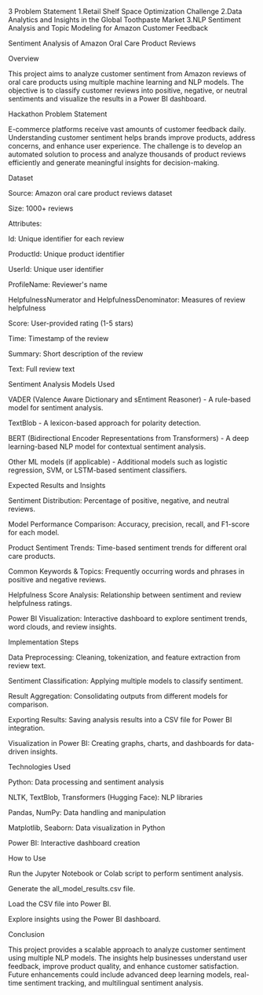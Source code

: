 3 Problem Statement
1.Retail Shelf Space Optimization Challenge
2.Data Analytics and Insights in the Global Toothpaste Market
3.NLP Sentiment Analysis and Topic Modeling for Amazon Customer Feedback

Sentiment Analysis of Amazon Oral Care Product Reviews

Overview

This project aims to analyze customer sentiment from Amazon reviews of oral care products using multiple machine learning and NLP models. The objective is to classify customer reviews into positive, negative, or neutral sentiments and visualize the results in a Power BI dashboard.

Hackathon Problem Statement

E-commerce platforms receive vast amounts of customer feedback daily. Understanding customer sentiment helps brands improve products, address concerns, and enhance user experience. The challenge is to develop an automated solution to process and analyze thousands of product reviews efficiently and generate meaningful insights for decision-making.

Dataset

Source: Amazon oral care product reviews dataset

Size: 1000+ reviews

Attributes:

Id: Unique identifier for each review

ProductId: Unique product identifier

UserId: Unique user identifier

ProfileName: Reviewer's name

HelpfulnessNumerator and HelpfulnessDenominator: Measures of review helpfulness

Score: User-provided rating (1-5 stars)

Time: Timestamp of the review

Summary: Short description of the review

Text: Full review text

Sentiment Analysis Models Used

VADER (Valence Aware Dictionary and sEntiment Reasoner) - A rule-based model for sentiment analysis.

TextBlob - A lexicon-based approach for polarity detection.

BERT (Bidirectional Encoder Representations from Transformers) - A deep learning-based NLP model for contextual sentiment analysis.

Other ML models (if applicable) - Additional models such as logistic regression, SVM, or LSTM-based sentiment classifiers.

Expected Results and Insights

Sentiment Distribution: Percentage of positive, negative, and neutral reviews.

Model Performance Comparison: Accuracy, precision, recall, and F1-score for each model.

Product Sentiment Trends: Time-based sentiment trends for different oral care products.

Common Keywords & Topics: Frequently occurring words and phrases in positive and negative reviews.

Helpfulness Score Analysis: Relationship between sentiment and review helpfulness ratings.

Power BI Visualization: Interactive dashboard to explore sentiment trends, word clouds, and review insights.

Implementation Steps

Data Preprocessing: Cleaning, tokenization, and feature extraction from review text.

Sentiment Classification: Applying multiple models to classify sentiment.

Result Aggregation: Consolidating outputs from different models for comparison.

Exporting Results: Saving analysis results into a CSV file for Power BI integration.

Visualization in Power BI: Creating graphs, charts, and dashboards for data-driven insights.

Technologies Used

Python: Data processing and sentiment analysis

NLTK, TextBlob, Transformers (Hugging Face): NLP libraries

Pandas, NumPy: Data handling and manipulation

Matplotlib, Seaborn: Data visualization in Python

Power BI: Interactive dashboard creation

How to Use

Run the Jupyter Notebook or Colab script to perform sentiment analysis.

Generate the all_model_results.csv file.

Load the CSV file into Power BI.

Explore insights using the Power BI dashboard.

Conclusion

This project provides a scalable approach to analyze customer sentiment using multiple NLP models. The insights help businesses understand user feedback, improve product quality, and enhance customer satisfaction. Future enhancements could include advanced deep learning models, real-time sentiment tracking, and multilingual sentiment analysis.
